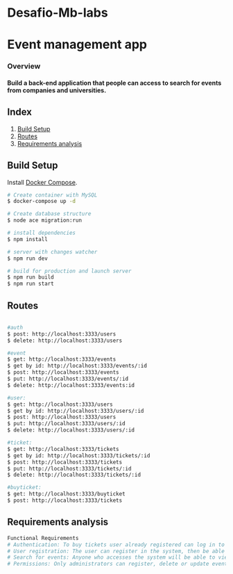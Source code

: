 # Desafio-Mb-labs
# Event management app

### Overview
#### Build a back-end application that people can access to search for events from companies and universities.

## Index

  1. [Build Setup](#build)
  2. [Routes](#routes)
  3. [Requirements analysis](#requirements-analysis)

  
 

## Build Setup

Install [Docker Compose](https://docs.docker.com/compose/install/).

```bash
# Create container with MySQL
$ docker-compose up -d

# Create database structure
$ node ace migration:run

# install dependencies
$ npm install

# server with changes watcher
$ npm run dev

# build for production and launch server
$ npm run build
$ npm run start
```

## Routes
```bash

#auth
$ post: http://localhost:3333/users
$ delete: http://localhost:3333/users

#event
$ get: http://localhost:3333/events
$ get by id: http://localhost:3333/events/:id
$ post: http://localhost:3333/events
$ put: http://localhost:3333/events/:id
$ delete: http://localhost:3333/events:id

#user:
$ get: http://localhost:3333/users
$ get by id: http://localhost:3333/users/:id
$ post: http://localhost:3333/users
$ put: http://localhost:3333/users/:id
$ delete: http://localhost:3333/users/:id

#ticket:
$ get: http://localhost:3333/tickets
$ get by id: http://localhost:3333/tickets/:id
$ post: http://localhost:3333/tickets
$ put: http://localhost:3333/tickets/:id
$ delete: http://localhost:3333/tickets/:id

#buyticket:
$ get: http://localhost:3333/buyticket
$ post: http://localhost:3333/tickets
```
## Requirements analysis 
```bash
Functional Requirements
# Authentication: To buy tickets user already registered can log in to the platform so you can make the purchase of tickets. otherwise you will have to register.
# User registration: The user can register in the system, then be able to buy tickets for events.
# Search for events: Anyone who accesses the system will be able to view the available events and then search for tickets to the event.
# Permissions: Only administrators can register, delete or update events, tickets, and users.
